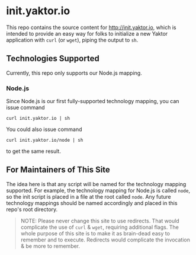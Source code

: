 # init.yaktor.io
This repo contains the source content for http://init.yaktor.io, which is intended to provide an easy way for folks to initialize a new Yaktor application with `curl` (or `wget`), piping the output to `sh`.

## Technologies Supported
Currently, this repo only supports our Node.js mapping.

### Node.js
Since Node.js is our first fully-supported technology mapping, you can issue command
```
curl init.yaktor.io | sh
```
You could also issue command
```
curl init.yaktor.io/node | sh
```
to get the same result.

## For Maintainers of This Site
The idea here is that any script will be named for the technology mapping supported.
For example, the technology mapping for Node.js is called `node`, so the init script is placed in a file at the root called `node`.
Any future technology mappings should be named accordingly and placed in this repo's root directory.

> NOTE: Please never change this site to use redirects.
That would complicate the use of `curl` & `wget`, requiring additional flags.
The whole purpose of this site is to make it as brain-dead easy to remember and to execute.
Redirects would complicate the invocation & be more to remember.
